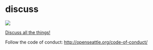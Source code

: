 # discuss

<a href="http://openseattleslack.herokuapp.com"><img src="http://openseattleslack.herokuapp.com/badge.svg"></a>

[Discuss all the things!](https://github.com/openseattle/discuss/issues)

Follow the code of conduct: http://openseattle.org/code-of-conduct/

